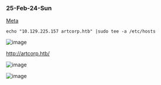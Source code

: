 ### 25-Feb-24-Sun

[Meta](https://app.hackthebox.com/machines/Meta)

```
echo "10.129.225.157 artcorp.htb" |sudo tee -a /etc/hosts
```

![image](https://github.com/r1skkam/HackTheBox-Walkthroughs/assets/58542375/20730a7c-a6c4-4467-a147-0927224866d2)

http://artcorp.htb/

![image](https://github.com/r1skkam/HackTheBox-Walkthroughs/assets/58542375/3503350a-703b-4115-8ece-1bb6196442c6)

![image](https://github.com/r1skkam/HackTheBox-Walkthroughs/assets/58542375/c9f94486-be2b-4948-83e4-b3220701feb2)

